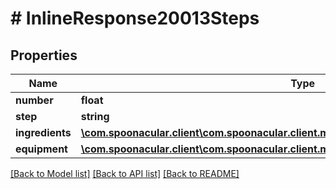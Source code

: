 # # InlineResponse20013Steps

## Properties

Name | Type | Description | Notes
------------ | ------------- | ------------- | -------------
**number** | **float** |  | 
**step** | **string** |  | 
**ingredients** | [**\com.spoonacular.client\com.spoonacular.client.model\InlineResponse20013Ingredients[]**](InlineResponse20013Ingredients.md) |  | [optional] 
**equipment** | [**\com.spoonacular.client\com.spoonacular.client.model\InlineResponse20013Ingredients[]**](InlineResponse20013Ingredients.md) |  | [optional] 

[[Back to Model list]](../../README.md#documentation-for-models) [[Back to API list]](../../README.md#documentation-for-api-endpoints) [[Back to README]](../../README.md)


